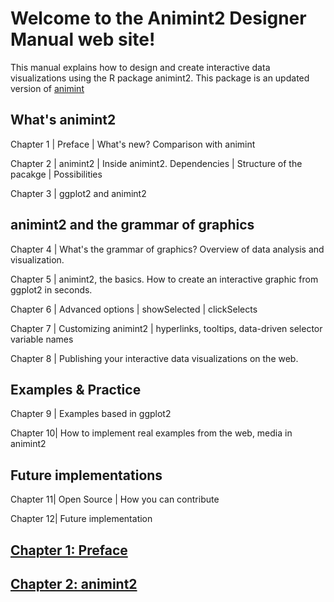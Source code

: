 # Welcome to the Animint2 Designer Manual web site!
This manual explains how to design and create interactive data visualizations using the R package animint2. This package is an updated version of [animint](http://members.cbio.mines-paristech.fr/~thocking/animint-book/Ch00-preface.html)

## What's animint2

Chapter 1 | Preface
          | What's new? Comparison with animint
          
Chapter 2 | animint2
          | Inside animint2. Dependencies
          | Structure of the pacakge
          | Possibilities
            
Chapter 3 | ggplot2 and animint2

## animint2 and the grammar of graphics

Chapter 4 | What's the grammar of graphics? Overview of data analysis and visualization.

Chapter 5 | animint2, the basics. How to create an interactive graphic from ggplot2 in seconds.

Chapter 6 | Advanced options
          | showSelected
          | clickSelects
          
Chapter 7 | Customizing animint2
          | hyperlinks, tooltips, data-driven selector variable names

Chapter 8 | Publishing your interactive data visualizations on the web.

## Examples & Practice

Chapter 9 | Examples based in ggplot2

Chapter 10| How to implement real examples from the web, media in animint2 

## Future implementations

Chapter 11| Open Source
          | How you can contribute
          
Chapter 12| Future implementation



## [Chapter 1: Preface](#preface)





## [Chapter 2: animint2](#animint2)
